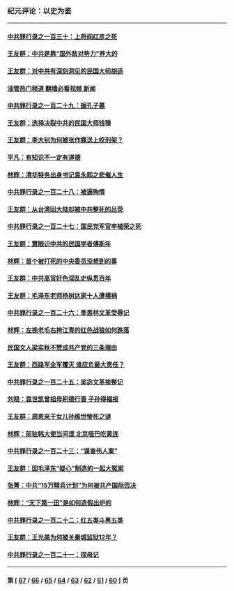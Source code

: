 ### 纪元评论：以史为鉴
---
#### [中共罪行录之一百三十：上将阎红彦之死](../../pages/nsc1028/n14004426.md?05290330) 
#### [王友群：中共是靠“国外敌对势力”养大的](../../pages/nsc1028/n14004284.md?05290330) 
#### [王友群：对中共有深刻洞见的民国大师胡适](../../pages/nsc1028/n14003453.md?05290330) 
#### [油管热门频道 翻墙必看视频 新闻](ok?05290330)
#### [中共罪行录之一百二十九：掘孔子墓](../../pages/nsc1028/n14003058.md?05290330) 
#### [王友群：选择决裂中共的民国大师钱穆](../../pages/nsc1028/n14001046.md?05290330) 
#### [王友群：李大钊为何被张作霖送上绞刑架？](../../pages/nsc1028/n13999290.md?05290330) 
#### [平凡：有知识不一定有道德](../../pages/nsc1028/n13998913.md?05290330) 
#### [林辉：清华特务出身书记袁永熙之悲催人生](../../pages/nsc1028/n13997413.md?05290330) 
#### [中共罪行录之一百二十八：被逼殉情](../../pages/nsc1028/n13991056.md?05290330) 
#### [王友群：从台湾回大陆却被中共整死的吕荧](../../pages/nsc1028/n13989235.md?05290330) 
#### [中共罪行录之一百二十七：国民党军官李植荣之死](../../pages/nsc1028/n13989006.md?05290330) 
#### [王友群：慧眼识中共的民国学者傅斯年](../../pages/nsc1028/n13988371.md?05290330) 
#### [林辉：首个被打死的中央委员没想到的事](../../pages/nsc1028/n13987400.md?05290330) 
#### [王友群：中共高官好色淫乱史纵贯百年](../../pages/nsc1028/n13986035.md?05290330) 
#### [王友群：毛泽东老师杨树达家十人遭横祸](../../pages/nsc1028/n13984103.md?05290330) 
#### [中共罪行录之一百二十六：季羡林文革受辱记](../../pages/nsc1028/n13980310.md?05290330) 
#### [林辉：左挽老毛右挎江青的红色战狼如何跌落](../../pages/nsc1028/n13979615.md?05290330) 
#### [民国文人梁实秋不赞成共产党的三条理由](../../pages/nsc1028/n13979403.md?05290330) 
#### [王友群：西路军全军覆灭 谁应负最大责任？](../../pages/nsc1028/n13975235.md?05290330) 
#### [中共罪行录之一百二十五：吴宓文革挨整记](../../pages/nsc1028/n13975630.md?05290330) 
#### [刘晓：袁世凯曾祖母积德行善 子孙得福报](../../pages/nsc1028/n13975138.md?05290330) 
#### [王友群：周恩来干女儿孙维世惨死之谜](../../pages/nsc1028/n13972452.md?05290330) 
#### [林辉：前驻韩大使当间谍 北京哑巴吃黄连](../../pages/nsc1028/n13971434.md?05290330) 
#### [中共罪行录之一百二十三：“谋害伟人案”](../../pages/nsc1028/n13972044.md?05290330) 
#### [王友群：因毛泽东“疑心”制造的一起大冤案](../../pages/nsc1028/n13967794.md?05290330) 
#### [张菁：中共“15万精兵计划”为何被共产国际否决](../../pages/nsc1028/n13967677.md?05290330) 
#### [林辉：“天下第一田”是如何造假出炉的](../../pages/nsc1028/n13965823.md?05290330) 
#### [中共罪行录之一百二十二：红五类斗黑五类](../../pages/nsc1028/n13965024.md?05290330) 
#### [王友群：王光美为何被关秦城监狱12年？](../../pages/nsc1028/n13963422.md?05290330) 
#### [中共罪行录之一百二十一：探母记](../../pages/nsc1028/n13961437.md?05290330) 

---
#### 第 [ [67](./67.md?05290330) / [66](./66.md?05290330) / [65](./65.md?05290330) / [64](./64.md?05290330) / [63](./63.md?05290330) / [62](./62.md?05290330) / [61](./61.md?05290330) / [60](./60.md?05290330) ] 页
